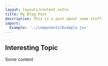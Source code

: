 ```yaml
---
layout: layouts/content.astro
title: My Blog Post
description: This is a post about some stuff.
import:
  Example: '../components/Example.jsx'
---
```


## Interesting Topic

<div id="first">Some content</div>

<Example />